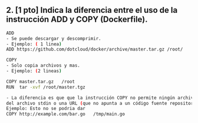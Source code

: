 
## 2. [1 pto] Indica la diferencia entre el uso de la instrucción ADD y COPY (Dockerfile).

```bash
ADD 
- Se puede descargar y descomprimir.
- Ejemplo: ( 1 linea)
ADD https://github.com/dotcloud/docker/archive/master.tar.gz /root/

COPY
- Solo copia archivos y mas.
- Ejemplo: (2 lineas)

COPY master.tar.gz   /root
RUN  tar -xvf /root/master.tgz

- La diferencia es que que la instrucción COPY no permite ningún archivo fuera de contexto. Entonces, si está transmitiendo Dockerfile a través 
del archivo stdin o una URL (que no apunta a un código fuente repositorio), no se puede utilizar la instrucción COPY.
Ejemplo: Esto no se podria dar
COPY http://example.com/bar.go   /tmp/main.go 

```
